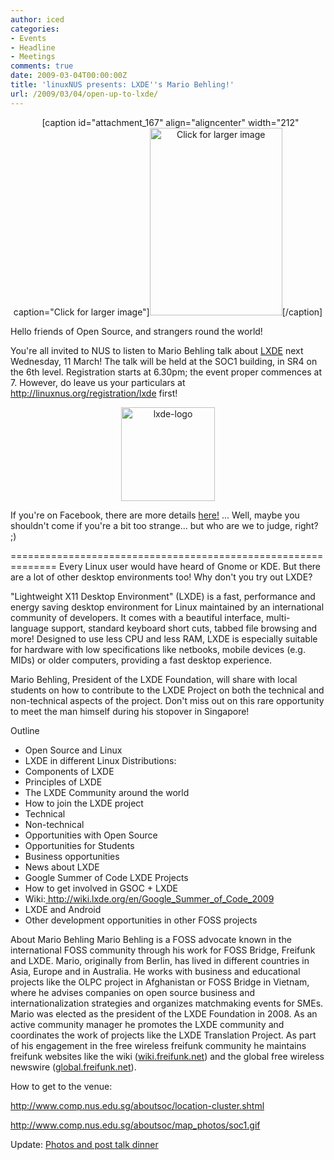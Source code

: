 ```yaml
---
author: iced
categories:
- Events
- Headline
- Meetings
comments: true
date: 2009-03-04T00:00:00Z
title: 'linuxNUS presents: LXDE''s Mario Behling!'
url: /2009/03/04/open-up-to-lxde/
---
```


<div align="center">&nbsp;
[caption id="attachment_167" align="aligncenter" width="212" caption="Click for larger image"]<a href="/img/2009/03/lxde_poster.jpg" target="_blank"><img src="/img/2009/03/lxde_poster.jpg" alt="Click for larger image" title="lxde_poster" width="212" height="300" class="size-medium wp-image-167" /></a>[/caption]
</div>

Hello friends of Open Source, and strangers round the world!

You're all invited to NUS to listen to Mario Behling talk about <a href = "http://lxde.org/">LXDE</a> next Wednesday, 11 March! The talk will be held at the SOC1 building, in SR4 on the 6th level. Registration starts at 6.30pm; the event proper commences at 7. However, do leave us your particulars at <a href = "https://spreadsheets.google.com/viewform?formkey=cElNNV9yTk0xaS1sSDFtZW55TVJ6QWc6MA">http://linuxnus.org/registration/lxde</a> first!

<div align="center"><img src="/img/2009/03/lxde-logo.png" alt="lxde-logo" title="lxde-logo" width="150" height="150" class="aligncenter size-thumbnail wp-image-149" /></div>

If you're on Facebook, there are more details <a href = "http://www.facebook.com/event.php?eid=66992256136">here!</a> ... Well, maybe you shouldn't come if you're a bit too strange... but who are we to judge, right? ;)

==============================================================
Every Linux user would have heard of Gnome or KDE. But there are a lot of other desktop environments too! Why don't you try out LXDE?

"Lightweight X11 Desktop Environment" (LXDE) is a fast, performance and energy saving desktop environment for Linux maintained by an international community of developers. It comes with a beautiful interface, multi-language support, standard keyboard short cuts, tabbed file browsing and more! Designed to use less CPU and less RAM, LXDE is especially suitable for hardware with low specifications like netbooks, mobile devices (e.g. MIDs) or older computers, providing a fast desktop experience.

Mario Behling, President of the LXDE Foundation, will share with local students on how to contribute to the LXDE Project on both the technical and non-technical aspects of the project. Don't miss out on this rare opportunity to meet the man himself during his stopover in Singapore!

Outline
- Open Source and Linux
- LXDE in different Linux Distributions:
- Components of LXDE
- Principles of LXDE
- The LXDE Community around the world
- How to join the LXDE project
- Technical
- Non-technical
- Opportunities with Open Source
- Opportunities for Students
- Business opportunities
- News about LXDE
- Google Summer of Code LXDE Projects
- How to get involved in GSOC + LXDE
- Wiki:<a href=" http://wiki.lxde.org/en/Google_Summer_of_Code_2009"> http://wiki.lxde.org/en/Google_Summer_of_Code_2009</a>
- LXDE and Android
- Other development opportunities in other FOSS projects


About Mario Behling
Mario Behling is a FOSS advocate known in the international FOSS community through his work for FOSS Bridge, Freifunk and LXDE. Mario, originally from Berlin, has lived in different countries in Asia, Europe and in Australia. He works with business and educational projects like the OLPC project in Afghanistan or FOSS Bridge in Vietnam, where he advises companies on open source business and internationalization strategies and organizes matchmaking events for SMEs. Mario was elected as the president of the LXDE Foundation in 2008. As an active community manager he promotes the LXDE community and coordinates the work of projects like the LXDE Translation Project. As part of his engagement in the free wireless freifunk community he maintains freifunk websites like the wiki (<a href="http://wiki.freifunk.net">wiki.freifunk.net</a>) and the global free wireless newswire (<a href="http://global.freifunk.net">global.freifunk.net</a>).

How to get to the venue:

<a href="http://www.comp.nus.edu.sg/aboutsoc/location-cluster.shtml">http://www.comp.nus.edu.sg/aboutsoc/location-cluster.shtml</a>

<a href="http://www.comp.nus.edu.sg/aboutsoc/map_photos/soc1.gif">http://www.comp.nus.edu.sg/aboutsoc/map_photos/soc1.gif</a>

Update: <a href="http://linuxnus.org/2009/03/12/lxde-talk-mar-09-aftermath/">Photos and post talk dinner</a>
